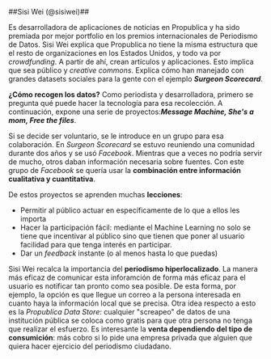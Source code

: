 ##Sisi Wei (@sisiwei)##

Es desarrolladora de aplicaciones de noticias en Propublica y ha sido premiada por mejor portfolio en los premios internacionales de Periodismo de Datos. Sisi Wei explica que Propublica no tiene la misma estructura que el resto de organizaciones en los Estados Unidos, y todo va por *crowdfunding*. A partir de ahí, crean artículos y aplicaciones. Esto implica que sea público y *creative commons*. Explica cómo han manejado con grandes datasets sociales para la gente con el ejemplo ***Surgeon Scorecard***. 

**¿Cómo recogen los datos?** Como periodista y desarrolladora, primero se pregunta qué puede hacer la tecnología para esa recolección. A continuación, expone una serie de proyectos:***Message Machine, She's a mom, Free the files***.

Si se decide ser voluntario, se le introduce en un grupo para esa colaboración. En *Surgeon Scorecard* se estuvo reuniendo una comunidad durante dos años y se usó *Facebook*. Mientras que a veces no podría servir de mucho, otros daban información necesaria sobre fuentes. Con este grupo de *Facebook* se quería usar la **combinación entre información cualitativa y cuantitativa**. 

De estos proyectos se aprenden muchas **lecciones**:
- Permitir al público actuar en específicamente de lo que a ellos les importa
- Hacer la participación fácil: mediante el Machine Learning no solo se tiene que incentivar al público sino que tienen que poner al usuario facilidad para que tenga interés en participar.
- Dar un *feedback* instante (o al menos hasta lo que puedas)

Sisi Wei recalca la importancia del **periodismo hiperlocalizado**. La manera más eficaz de comunicar esta inforamción de forma más eficaz para el usuario es notificar tan pronto como sea posible. De esta forma, por ejemplo, la opción es que llegue un correo a la persona interesada en cuanto haya la información local que se precisa. Otra idea respecto a esto es la *Propublica Data Store*: cualquier "screapeo" de datos de una institución pública se coloca como gratis para que otra persona no tenga que realizar el esfuerzo. Es interesante la **venta dependiendo del tipo de consumición**: más cobro si lo pide una empresa privada que alguien que quiera hacer ejercicio del periodismo ciudadano.
